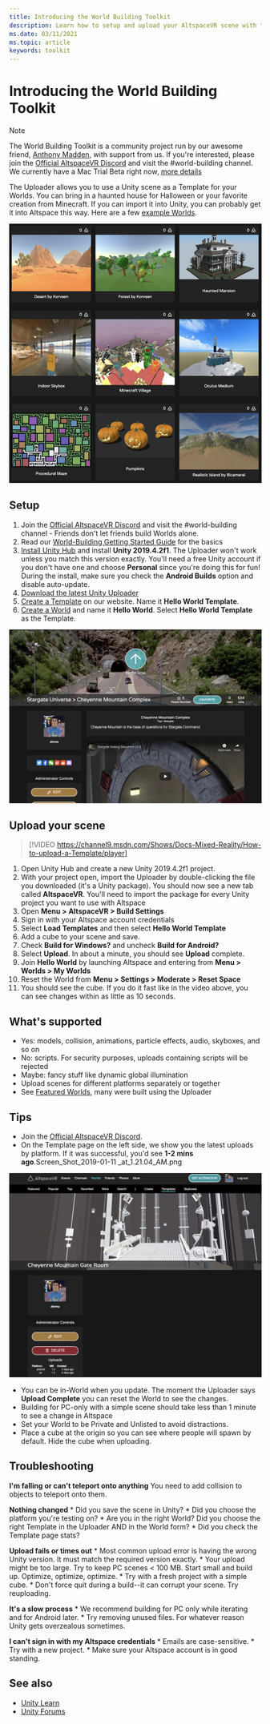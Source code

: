 ```yaml
---
title: Introducing the World Building Toolkit
description: Learn how to setup and upload your AltspaceVR scene with the World Building Toolkit.
ms.date: 03/11/2021
ms.topic: article
keywords: toolkit
---
```


# Introducing the World Building Toolkit

> [!NOTE]
> The World Building Toolkit is a community project run by our awesome friend, [Anthony Madden](https://twitter.com/chigamesstudio), with support from us. If you're interested, please join the [Official AltspaceVR Discord](https://discordapp.com/invite/altspacevr) and visit the #world-building channel. We currently have a Mac Trial Beta right now, [more details](https://altvr.com/altspacevr-mac)

The Uploader allows you to use a Unity scene as a Template for your Worlds. You can bring in a haunted house for Halloween or your favorite creation from Minecraft. If you can import it into Unity, you can probably get it into Altspace this way. Here are a few [example Worlds](https://account.altvr.com/worlds/1046572460192825569).

![Example worlds](images/unity-uploader-img-01.png)

## Setup 

1. Join the [Official AltspaceVR Discord](https://discordapp.com/invite/altspacevr) and visit the #world-building channel - Friends don't let friends build Worlds alone.
2. Read our [World-Building Getting Started Guide](world-building-getting-started.md) for the basics
3. [Install Unity Hub](https://blogs.unity3d.com/2018/01/24/streamline-your-workflow-introducing-unity-hub-beta) and install **Unity 2019.4.2f1**. The Uploader won't work unless you match this version exactly. You'll need a free Unity account if you don't have one and choose **Personal** since you're doing this for fun! During the install, make sure you check the **Android Builds** option and disable auto-update.
4. [Download the latest Unity Uploader](https://aka.ms/AsvrCommunityUploader)
5. [Create a Template](https://account.altvr.com/space_templates/new) on our website. Name it **Hello World Template**.
6. [Create a World](https://docs.microsoft.com/en-us/windows/mixed-reality/altspace-vr/world-building/managing-worlds) and name it **Hello World**. Select **Hello World Template** as the Template.

![Created world screen](images/unity-uploader-img-02.png)

## Upload your scene

> [!VIDEO https://channel9.msdn.com/Shows/Docs-Mixed-Reality/How-to-upload-a-Template/player]

1. Open Unity Hub and create a new Unity 2019.4.2f1 project.
2. With your project open, import the Uploader by double-clicking the file you downloaded (it's a Unity package). You should now see a new tab called **AltspaceVR**. You'll need to import the package for every Unity project you want to use with Altspace
3. Open **Menu > AltspaceVR > Build Settings**
4. Sign in with your Altspace account credentials
5. Select **Load Templates** and then select **Hello World Template**
6. Add a cube to your scene and save.
7. Check **Build for Windows?** and uncheck **Build for Android?**
8. Select **Upload**. In about a minute, you should see **Upload** complete. 
9. Join **Hello World** by launching Altspace and entering from **Menu > Worlds > My Worlds**
10. Reset the World from **Menu > Settings > Moderate > Reset Space**
11. You should see the cube. If you do it fast like in the video above, you can see changes within as little as 10 seconds.

## What's supported

* Yes: models, collision, animations, particle effects, audio, skyboxes, and so on
* No: scripts. For security purposes, uploads containing scripts will be rejected
* Maybe: fancy stuff like dynamic global illumination
* Upload scenes for different platforms separately or together
* See [Featured Worlds](https://account.altvr.com/worlds/featured), many were built using the Uploader

## Tips

* Join the [Official AltspaceVR Discord](https://discordapp.com/invite/altspacevr).
* On the Template page on the left side, we show you the latest uploads by platform. If it was successful, you'd see **1-2 mins ago**.Screen_Shot_2019-01-11 _at_1.21.04_AM.png

![Templates panel open with uploads highlighted](images/unity-uploader-img-03.png)

* You can be in-World when you update. The moment the Uploader says **Upload Complete** you can reset the World to see the changes.
* Building for PC-only with a simple scene should take less than 1 minute to see a change in Altspace
* Set your World to be Private and Unlisted to avoid distractions.
* Place a cube at the origin so you can see where people will spawn by default. Hide the cube when uploading.

## Troubleshooting

**I'm falling or can't teleport onto anything**
You need to add collision to objects to teleport onto them.

**Nothing changed**
    * Did you save the scene in Unity?
    * Did you choose the platform you're testing on?
    * Are you in the right World? Did you choose the right Template in the Uploader AND in the World form?
    * Did you check the Template page stats?

**Upload fails or times out**
    * Most common upload error is having the wrong Unity version. It must match the required version exactly. 
    * Your upload might be too large. Try to keep PC scenes < 100 MB. Start small and build up. Optimize, optimize, optimize. 
    * Try with a fresh project with a simple cube.
    * Don't force quit during a build--it can corrupt your scene. Try reuploading.

**It's a slow process**
    * We recommend building for PC only while iterating and for Android later.
    * Try removing unused files. For whatever reason Unity gets overzealous sometimes.

**I can't sign in with my Altspace credentials**
    * Emails are case-sensitive.
    * Try with a new project.
    * Make sure your Altspace account is in good standing.

## See also

* [Unity Learn](https://unity3d.com/learn)
* [Unity Forums](https://forum.unity.com)